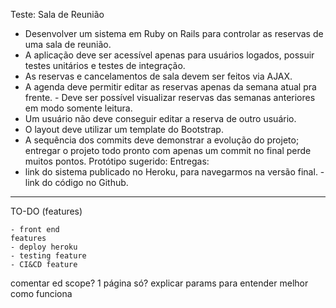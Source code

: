 Teste: Sala de Reunião

- Desenvolver um sistema em Ruby on Rails para controlar as
reservas de uma sala de reunião.
- A aplicação deve ser acessível apenas para usuários logados, possuir testes unitários e testes de integração.
- As reservas e cancelamentos de sala devem ser feitos via AJAX.
- A agenda deve permitir editar as reservas apenas da semana atual pra frente. - Deve ser possível visualizar reservas das semanas anteriores em modo somente leitura.
- Um usuário não deve conseguir editar a reserva de outro usuário.
- O layout deve utilizar um template do Bootstrap.
- A sequência dos commits deve demonstrar a evolução do projeto; entregar o projeto todo pronto com apenas um commit no final perde muitos pontos.
Protótipo sugerido:
Entregas:
- link do sistema publicado no Heroku, para navegarmos na versão final. - link do código no Github.

---------------------------
TO-DO (features)


    - front end 
    features
    - deploy heroku
    - testing feature
    - CI&CD feature
    


comentar ed
    scope?
    1 página só?
    explicar params para entender melhor como funciona
    